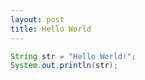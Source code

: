 ```yaml
---
layout: post
title: Hello World
---
```


```java
String str = "Hello World!";
System.out.println(str);
```
